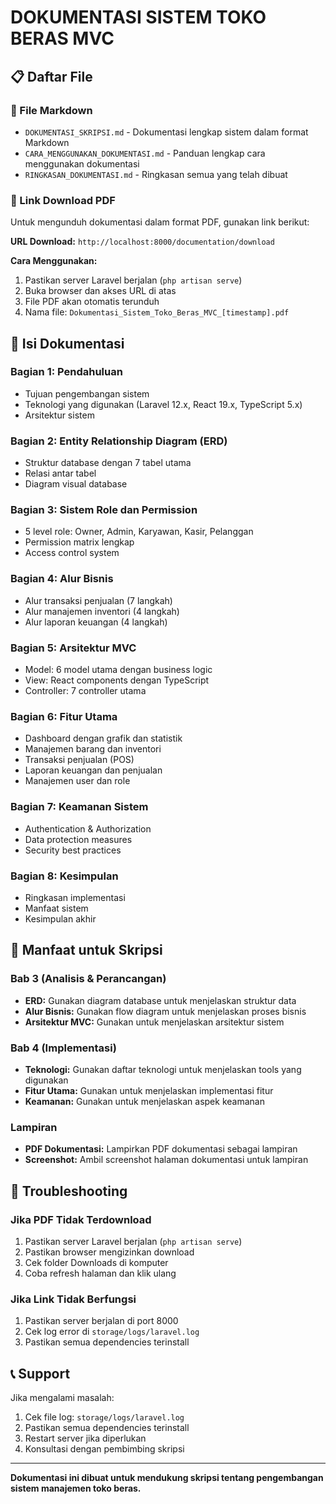 # DOKUMENTASI SISTEM TOKO BERAS MVC

## 📋 Daftar File

### 📄 File Markdown
- `DOKUMENTASI_SKRIPSI.md` - Dokumentasi lengkap sistem dalam format Markdown
- `CARA_MENGGUNAKAN_DOKUMENTASI.md` - Panduan lengkap cara menggunakan dokumentasi
- `RINGKASAN_DOKUMENTASI.md` - Ringkasan semua yang telah dibuat

### 🔗 Link Download PDF
Untuk mengunduh dokumentasi dalam format PDF, gunakan link berikut:

**URL Download:** `http://localhost:8000/documentation/download`

**Cara Menggunakan:**
1. Pastikan server Laravel berjalan (`php artisan serve`)
2. Buka browser dan akses URL di atas
3. File PDF akan otomatis terunduh
4. Nama file: `Dokumentasi_Sistem_Toko_Beras_MVC_[timestamp].pdf`

## 📖 Isi Dokumentasi

### Bagian 1: Pendahuluan
- Tujuan pengembangan sistem
- Teknologi yang digunakan (Laravel 12.x, React 19.x, TypeScript 5.x)
- Arsitektur sistem

### Bagian 2: Entity Relationship Diagram (ERD)
- Struktur database dengan 7 tabel utama
- Relasi antar tabel
- Diagram visual database

### Bagian 3: Sistem Role dan Permission
- 5 level role: Owner, Admin, Karyawan, Kasir, Pelanggan
- Permission matrix lengkap
- Access control system

### Bagian 4: Alur Bisnis
- Alur transaksi penjualan (7 langkah)
- Alur manajemen inventori (4 langkah)
- Alur laporan keuangan (4 langkah)

### Bagian 5: Arsitektur MVC
- Model: 6 model utama dengan business logic
- View: React components dengan TypeScript
- Controller: 7 controller utama

### Bagian 6: Fitur Utama
- Dashboard dengan grafik dan statistik
- Manajemen barang dan inventori
- Transaksi penjualan (POS)
- Laporan keuangan dan penjualan
- Manajemen user dan role

### Bagian 7: Keamanan Sistem
- Authentication & Authorization
- Data protection measures
- Security best practices

### Bagian 8: Kesimpulan
- Ringkasan implementasi
- Manfaat sistem
- Kesimpulan akhir

## 🎯 Manfaat untuk Skripsi

### Bab 3 (Analisis & Perancangan)
- **ERD:** Gunakan diagram database untuk menjelaskan struktur data
- **Alur Bisnis:** Gunakan flow diagram untuk menjelaskan proses bisnis
- **Arsitektur MVC:** Gunakan untuk menjelaskan arsitektur sistem

### Bab 4 (Implementasi)
- **Teknologi:** Gunakan daftar teknologi untuk menjelaskan tools yang digunakan
- **Fitur Utama:** Gunakan untuk menjelaskan implementasi fitur
- **Keamanan:** Gunakan untuk menjelaskan aspek keamanan

### Lampiran
- **PDF Dokumentasi:** Lampirkan PDF dokumentasi sebagai lampiran
- **Screenshot:** Ambil screenshot halaman dokumentasi untuk lampiran

## 🔧 Troubleshooting

### Jika PDF Tidak Terdownload
1. Pastikan server Laravel berjalan (`php artisan serve`)
2. Pastikan browser mengizinkan download
3. Cek folder Downloads di komputer
4. Coba refresh halaman dan klik ulang

### Jika Link Tidak Berfungsi
1. Pastikan server berjalan di port 8000
2. Cek log error di `storage/logs/laravel.log`
3. Pastikan semua dependencies terinstall

## 📞 Support

Jika mengalami masalah:
1. Cek file log: `storage/logs/laravel.log`
2. Pastikan semua dependencies terinstall
3. Restart server jika diperlukan
4. Konsultasi dengan pembimbing skripsi

---

**Dokumentasi ini dibuat untuk mendukung skripsi tentang pengembangan sistem manajemen toko beras.** 